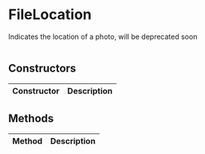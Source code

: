# FileLocation
Indicates the location of a photo, will be deprecated soon

```

```

## Constructors
| Constructor | Description |
| ---- | ----------- |


## Methods
| Method | Description |
| ---- | ----------- |


